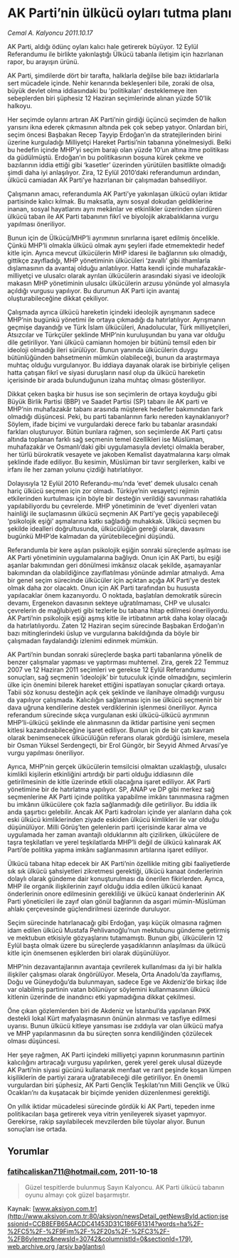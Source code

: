 # AK Parti’nin ülkücü oyları tutma planı

*Cemal A. Kalyoncu 2011.10.17*

<font class="agenda2NewsSpot">
 AK Parti, aldığı ödünç oyları kalıcı hale getirerek büyüyor. 12 Eylül Referandumu ile birlikte yakınlaştığı Ülkücü tabanla iletişim için hazırlanan rapor, bu arayışın ürünü.
</font>
<font class="newsDetail">
 <p>
 </p>
 <p>
 </p>
 <p class="MsoNormal">
  AK Parti, şimdilerde dört bir tarafta, halklarla değilse bile bazı iktidarlarla sert mücadele içinde. Nehir kenarında bekleşenleri bile, zoraki de olsa, büyük devlet olma iddiasındaki bu ‘politikaları’ desteklemeye iten sebeplerden biri şüphesiz 12 Haziran seçimlerinde alınan yüzde 50’lik halkoyu.
 </p>
 <p>
 </p>
 <p class="MsoNormal">
  Her seçimde oylarını artıran AK Parti’nin girdiği üçüncü seçimden de halkın yarısını ikna ederek çıkmasının altında pek çok sebep yatıyor. Onlardan biri, seçim öncesi Başbakan Recep Tayyip Erdoğan’ın da stratejilerinden birini üzerine kurguladığı Milliyetçi Hareket Partisi’nin tabanına yönelmesiydi. Belki bu hedefin içinde MHP’yi seçim barajı olan yüzde 10’un altına itme politikası da güdülmüştü. Erdoğan’ın bu politikasının boşuna kürek çekme ve bazılarının iddia ettiği gibi ‘kasetler’ üzerinden yürütülen basitlikte olmadığı şimdi daha iyi anlaşılıyor. Zira, 12 Eylül 2010’daki referandumun ardından, ülkücü camiadan AK Parti’ye hazırlanan bir çalışmadan bahsediliyor.
 </p>
 <p>
 </p>
 <p class="MsoNormal">
  Çalışmanın amacı, referandumla AK Parti’ye yakınlaşan ülkücü oyları iktidar partisinde kalıcı kılmak. Bu maksatla, aynı sosyal dokudan geldiklerine inanan, sosyal hayatlarını aynı mekânlar ve etkinlikler üzerinden sürdüren ülkücü taban ile AK Parti tabanının fikrî ve biyolojik akrabalıklarına vurgu yapılması öneriliyor.
 </p>
 <p>
 </p>
 <p class="MsoNormal">
  Bunun için de Ülkücü/MHP’li ayrımının sınırlarına işaret edilmiş öncelikle. Çünkü MHP’li olmakla ülkücü olmak aynı şeyleri ifade etmemektedir hedef kitle için. Ayrıca mevcut ülkücülerin MHP idaresi ile bağlarının sıkı olmadığı, gittikçe zayıfladığı, MHP yönetiminin ülkücüleri ‘zavallı’ gibi ithamlarla dışlamasının da avantaj olduğu anlatılıyor. Hatta kendi içinde muhafazakâr-milliyetçi ve ulusalcı olarak ayrılan ülkücülerin arasındaki siyasi ve ideolojik makasın MHP yönetiminin ulusalcı ülkücülerin arzusu yönünde yol almasıyla açıldığı vurgusu yapılıyor. Bu durumun AK Parti için avantaj oluşturabileceğine dikkat çekiliyor.
 </p>
 <p>
 </p>
 <p class="MsoNormal">
  Çalışmada ayrıca ülkücü hareketin içindeki ideolojik ayrışmanın sadece MHP’nin bugünkü yönetimi ile ortaya çıkmadığı da hatırlatılıyor. Ayrışmanın geçmişe dayandığı ve Türk İslam ülkücüleri, Anadolucular, Türk milliyetçileri, Atsızcılar ve Türkçüler şeklinde MHP’nin kuruluşundan bu yana var olduğu dile getiriliyor. Yani ülkücü camianın homojen bir bütünü temsil eden bir ideoloji olmadığı ileri sürülüyor. Bunun yanında ülkücülerin duygu bütünlüğünden bahsetmenin mümkün olabileceği, bunun da araştırmaya muhtaç olduğu vurgulanıyor. Bu iddiaya dayanak olarak ise birbiriyle çelişen hatta çatışan fikrî ve siyasi duruşların nasıl olup da ülkücü hareketin içerisinde bir arada bulunduğunun izaha muhtaç olması gösteriliyor.
 </p>
 <p>
 </p>
 <p class="MsoNormal">
  Dikkat çeken başka bir husus ise son seçimlerin de ortaya koyduğu gibi Büyük Birlik Partisi (BBP) ve Saadet Partisi (SP) tabanı ile AK parti ve MHP’nin muhafazakâr tabanı arasında müşterek hedefler bakımından fark olmadığı düşüncesi. Peki, bu parti tabanlarının farkı nereden kaynaklanıyor? Söylem, ifade biçimi ve vurgulardaki derece farkı bu tabanlar arasındaki farkları oluşturuyor. Bütün bunlara rağmen, son seçimlerde AK Parti çatısı altında toplanan farklı sağ seçmenin temel özellikleri ise Müslüman, muhafazakâr ve Osmanlı’daki gibi uygulamasıyla devletçi olmakla beraber, her türlü bürokratik vesayete ve jakoben Kemalist dayatmalarına karşı olmak şeklinde ifade ediliyor. Bu kesimin, Müslüman bir tavır sergilerken, kalbi ve irfanı ile her zaman yolunu çizdiği hatırlatılıyor.
 </p>
 <p>
 </p>
 <p class="MsoNormal">
  Dolayısıyla 12 Eylül 2010 Referandu-mu’nda ‘evet’ demek ulusalcı cenah hariç ülkücü seçmen için zor olmadı. Türkiye’nin vesayetçi rejimin etkilerinden kurtulması için böyle bir desteğin verildiği savunması rahatlıkla yapılabiliyordu bu çevrelerde. MHP yönetiminin de ‘evet’ diyenleri vatan hainliği ile suçlamasının ülkücü seçmenin AK Parti’ye geçiş yapabileceği ‘psikolojik eşiği’ aşmalarına katkı sağladığı muhakkak. Ülkücü seçmen bu şekilde idealleri doğrultusunda, ülkücülüğün gereği olarak, davasını bugünkü MHP’de kalmadan da yürütebileceğini düşündü.
 </p>
 <p>
 </p>
 <p class="MsoNormal">
  Referandumla bir kere aşılan psikolojik eşiğin sonraki süreçlerde aşılması ise AK Parti yönetiminin uygulamalarına bağlıydı. Onun için AK Parti, bu eşiği aşanlar bakımından geri dönülmesi imkânsız olacak şekilde, aşamayanlar bakımından da olabildiğince zayıflatılması yönünde adımlar atmalıydı. Ama bir genel seçim sürecinde ülkücüler için açıktan açığa AK Parti’ye destek olmak daha zor olacaktı. Onun için AK Parti tarafından bu hususta yapılacaklar önem kazanıyordu. O noktada, başlatılan demokratik sürecin devamı, Ergenekon davasının sekteye uğratılmaması, CHP ve ulusalcı çevrelerin de mağlubiyeti gibi tezlerle bu tabana hitap edilmesi öneriliyordu. AK Parti’nin psikolojik eşiği aşmış kitle ile irtibatının artık daha kolay olacağı da hatırlatılıyordu. Zaten 12 Haziran seçim sürecinde Başbakan Erdoğan’ın bazı mitinglerindeki üslup ve vurgularına bakıldığında da böyle bir çalışmadan faydalandığı izlenimi edinmek mümkün.
 </p>
 <p>
 </p>
 <p class="MsoNormal">
  AK Parti’nin bundan sonraki süreçlerde başka parti tabanlarına yönelik de benzer çalışmalar yapması ve yaptırması muhtemel. Zira, gerek 22 Temmuz 2007 ve 12 Haziran 2011 seçimleri ve gerekse 12 Eylül Referandumu sonuçları, sağ seçmenin ‘ideolojik’ bir tutuculuk içinde olmadığını, seçimlerin ülke için önemini bilerek hareket ettiğini ispatlayan sonuçlar çıkardı ortaya. Tabii söz konusu desteğin açık çek şeklinde ve ilanihaye olmadığı vurgusu da yapılıyor çalışmada. Kalıcılığın sağlanması için ise ülkücü seçmenin bir dava uğruna kendilerine destek verdiklerinin işlenmesi öneriliyor. Ayrıca referandum sürecinde sıkça vurgulanan eski ülkücü-ülkücü ayrımının MHP’li-ülkücü şeklinde ele alınmasının da iktidar partisine yeni seçmen kitlesi kazandırabileceğine işaret ediliyor. Bunun için de bir çatı kavram olarak benimsenecek ülkücülüğün referans olarak gördüğü isimlere, mesela bir Osman Yüksel Serdengeçti, bir Erol Güngör, bir Seyyid Ahmed Arvasi’ye vurgu yapılması öneriliyor.
 </p>
 <p>
 </p>
 <p class="MsoNormal">
  Ayrıca, MHP’nin gerçek ülkücülerin temsilcisi olmaktan uzaklaştığı, ulusalcı kimlikli kişilerin etkinliğini artırdığı bir parti olduğu iddiasının dile getirilmesinin de kitle üzerinde etkili olacağına işaret ediliyor. AK Parti yönetimine bir de hatırlatma yapılıyor. SP, ANAP ve DP gibi merkez sağ seçmenlerine AK Parti içinde politika yapabilme imkânı tanınmasına rağmen bu imkânın ülkücülere çok fazla sağlanmadığı dile getiriliyor. Bu iddia ilk anda şaşırtıcı gelebilir. Ancak AK Parti kadroları içinde yer alanların daha çok eski ülkücü kimliklerinden ziyade eskiden ülkücü kimlikleri ile var olduğu düşünülüyor. Milli Görüş’ten gelenlerin parti içerisinde karar alma ve uygulamada her zaman avantajlı olduklarının altı çizilirken, ülkücülere de taşra teşkilatları ve yerel teşkilatlarda MHP’li değil de ülkücü kalınarak AK Parti’de politika yapma imkânı sağlanmasının artılarına işaret ediliyor.
 </p>
 <p>
 </p>
 <p class="MsoNormal">
  Ülkücü tabana hitap edecek bir AK Parti’nin özellikle miting gibi faaliyetlerde sık sık ülkücü şahsiyetleri zikretmesi gerektiği, ülkücü kanaat önderlerinin dolaylı olarak gündeme dair konuşturulması da önerilen fikirlerden. Ayrıca, MHP ile organik ilişkilerinin zayıf olduğu iddia edilen ülkücü kanaat önderlerinin onore edilmesinin gerekliliği ve ülkücü kanaat önderlerinin AK Parti yöneticileri ile zayıf olan gönül bağlarının da asgari mümin-Müslüman ahlakı çerçevesinde güçlendirilmesi üzerinde duruluyor.
 </p>
 <p>
 </p>
 <p class="MsoNormal">
  Seçim sürecinde hatırlanacağı gibi Erdoğan, yaşı küçük olmasına rağmen idam edilen ülkücü Mustafa Pehlivanoğlu’nun mektubunu gündeme getirmiş ve mektubun etkisiyle gözyaşlarını tutamamıştı. Bunun gibi, ülkücülerin 12 Eylül başta olmak üzere bu süreçlerde yaşadıklarının anlaşılması da ülkücü kitle için önemsenen eşiklerden biri olarak düşünülüyor.
 </p>
 <p>
 </p>
 <p class="MsoNormal">
  MHP’nin dezavantajlarının avantaja çevrilerek kullanılması da iyi bir halkla ilişkiler çalışması olarak öngörülüyor. Mesela, Orta Anadolu’da zayıflamış, Doğu ve Güneydoğu’da bulunmayan, sadece Ege ve Akdeniz’de birkaç ilde var olabilmiş partinin vatan bölünüyor söylemini kullanmasının ülkücü kitlenin üzerinde de inandırıcı etki yapmadığına dikkat çekilmesi.
 </p>
 <p>
 </p>
 <p class="MsoNormal">
  Öne çıkan gözlemlerden biri de Akdeniz ve İstanbul’da yapılanan PKK destekli lokal Kürt mafyalaşmasının önünün alınması ve tasfiye edilmesi uyarısı. Bunun ülkücü kitleye yansıması ise zıddıyla var olan ülkücü mafya ve MHP yapılanmasının da bu süreçten sonra kendiliğinden çözülecek olması düşüncesi.
 </p>
 <p>
 </p>
 <p class="MsoNormal">
  Her şeye rağmen, AK Parti içindeki milliyetçi yapının korunmasının partinin kalıcılığını artıracağı vurgusu yapılırken, gerek yerel gerek ulusal düzeyde AK Parti’nin siyasi gücünü kullanarak menfaat ve rant peşinde koşan lümpen kişiliklerin de partiyi zarara uğratabileceği dile getiriliyor. En önemli vurgulardan biri şüphesiz, AK Parti Gençlik Teşkilatı’nın Milli Gençlik ve Ülkü Ocakları’nı da kuşatacak bir biçimde yeniden düzenlenmesi gerektiği.
 </p>
 <p>
 </p>
 <p class="MsoNormal">
  On yıllık iktidar mücadelesi sürecinde gördük ki AK Parti, tepeden inme politikacıları başa getirerek veya vitrin yenileyerek siyaset yapmıyor. Gerekirse, rakip sayılabilecek mevzilerden bile tüyolar alıyor. Bunun sonuçları ise ortada.
 </p>
 <p>
 </p>
</font>

## Yorumlar

### fatihcaliskan711@hotmail.com, 2011-10-18
> Güzel tespitlerde bulunmuş Sayın Kalyoncu. AK Parti ülkücü tabanın oyunu almayı çok güzel başarmıştır.

Kaynak: [www.aksiyon.com.tr](http://www.aksiyon.com.tr:80/aksiyon/newsDetail_getNewsById.action;jsessionid=CCB8EFB65AACDC41453D31C186F61314?words=ha%2F-%2FC5%2F-%2F9Fim%2F-%2F20s%2F-%2FC3%2F-%2FB6ylemez&newsId=30742&columnistId=0&sectionId=179), [web.archive.org (arşiv bağlantısı)](http://web.archive.org/web/20111023124634/http://www.aksiyon.com.tr:80/aksiyon/newsDetail_getNewsById.action;jsessionid=CCB8EFB65AACDC41453D31C186F61314?words=ha%2F-%2FC5%2F-%2F9Fim%2F-%2F20s%2F-%2FC3%2F-%2FB6ylemez&newsId=30742&columnistId=0&sectionId=179)
